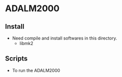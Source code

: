 # ADALM2000

## Install
- Need compile and install softwares in this directory.
  - libmk2


## Scripts
- To run the ADALM2000
                            
